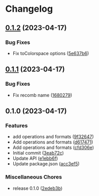 # Changelog

## [0.1.2](https://github.com/garoudev/image-query/compare/v0.1.1...v0.1.2) (2023-04-17)


### Bug Fixes

* Fix toColorspace options ([5e637b6](https://github.com/garoudev/image-query/commit/5e637b608c8d41fbbebf10f87c1a0194497f9a89))

## [0.1.1](https://github.com/garoudev/image-query/compare/v0.1.0...v0.1.1) (2023-04-17)


### Bug Fixes

* Fix recomb name ([1680279](https://github.com/garoudev/image-query/commit/1680279e2297e924873614517fce243c7aed7c8b))

## 0.1.0 (2023-04-17)


### Features

* add operations and formats ([9f32647](https://github.com/garoudev/image-query/commit/9f326474223e767f1e0a2f2129fa07ac8a156464))
* Add operations and formats ([d617471](https://github.com/garoudev/image-query/commit/d61747162a81672335714dfeb3411f4207c89e18))
* Add operations and formats ([cfd306e](https://github.com/garoudev/image-query/commit/cfd306ea76bf1fa7924532b1d65b718d9d3bf2b8))
* Initial commit ([3eab72c](https://github.com/garoudev/image-query/commit/3eab72c93bbbbe1a7981866212c3b6da73086587))
* Update API ([e1ebb6f](https://github.com/garoudev/image-query/commit/e1ebb6f4d27ace7bd75b57b17ac7f5fa9ab20e37))
* Update package.json ([acc3ef5](https://github.com/garoudev/image-query/commit/acc3ef5213febd0cc8a0230e9495248577d84362))


### Miscellaneous Chores

* release 0.1.0 ([2edeb3b](https://github.com/garoudev/image-query/commit/2edeb3b4bd910709a9d33793dc0d0d0cfd862ca1))
